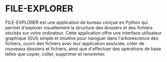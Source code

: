 # FILE-EXPLORER
 FILE-EXPLORER est une application de bureau conçue en Python qui permet d'explorer visuellement la structure des dossiers et des fichiers stockés sur votre ordinateur. Cette application offre une interface utilisateur graphique (GUI) simple et intuitive pour naviguer dans l'arborescence des fichiers, ouvrir des fichiers avec leur application associée, créer de nouveaux dossiers et fichiers, ainsi que d'effectuer des opérations de base telles que copier, coller, supprimer et renommer.
